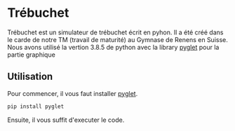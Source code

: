 # Trébuchet

Trébuchet est un simulateur de trébuchet écrit en pyhon. Il a été créé dans le carde de notre TM (travail de maturité) au Gymnase de Renens en Suisse. Nous avons utilisé la vertion 3.8.5 de python avec la library [pyglet](http://pyglet.org) pour la partie graphique

## Utilisation
Pour commencer, il vous faut installer [pyglet](http://pyglet.org).

```bash
pip install pyglet
```
Ensuite, il vous suffit d'executer le code.
